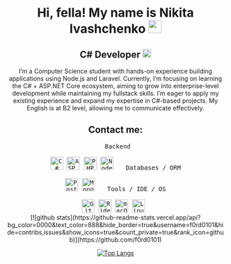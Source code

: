 <h1 align="center">Hi, fella! My name is Nikita Ivashchenko <img src="https://i.pinimg.com/736x/7c/3b/c0/7c3bc081f39951d734d76c50c628237e.jpg" width="30" height="30" /></h1>


<h2 align="center"> C# Developer&nbsp;<img src="https://sanishtech.com/i/bL4UATIDPYH.png" width="20" /> </h2>

<p align="center">
I’m a Computer Science student with hands-on experience building applications using Node.js and Laravel. 
Currently, I’m focusing on learning the C# + ASP.NET Core ecosystem, aiming to grow into enterprise-level 
development while maintaining my fullstack skills. I’m eager to apply my existing experience and expand my 
expertise in C#-based projects. My English is at B2 level, allowing me to communicate effectively.
</p>

<div align="center">
  <h2 align="center">Contact me:</h2>

  <kbd style="padding:10px;">
    <kbd>Backend</kbd>
    <br><br>
    <img width="30px" src="https://cdn.jsdelivr.net/gh/devicons/devicon/icons/csharp/csharp-original.svg" alt="C#" />
    <img width="30px" src="https://www.smartsight.in/wp-content/uploads/2019/10/1200px-.NET_Core_Logo.svg_-300x300.png" alt="ASP.NET Core" />
    <img width="30px" src="https://cdn.jsdelivr.net/gh/devicons/devicon/icons/php/php-original.svg" alt="PHP" />
    <img width="30px" src="https://cdn.jsdelivr.net/gh/devicons/devicon/icons/nodejs/nodejs-original.svg" alt="Node.js" />
  </kbd>

  <kbd style="padding:10px;">
    <kbd>Databases / ORM</kbd>
    <br><br>
    <img width="30px" src="https://cdn.jsdelivr.net/gh/devicons/devicon/icons/postgresql/postgresql-original.svg" alt="PostgreSQL" />
    <img width="30px" src="https://cdn.jsdelivr.net/gh/devicons/devicon/icons/mongodb/mongodb-original.svg" alt="MongoDB" />
  </kbd>

  <kbd style="padding:10px;">
    <kbd>Tools / IDE / OS</kbd>
    <br><br>
    <img width="30px" src="https://cdn.jsdelivr.net/gh/devicons/devicon/icons/git/git-original.svg" alt="Git" />
    <img width="30px" src="https://cdn.jsdelivr.net/gh/devicons/devicon/icons/rider/rider-original.svg" alt="Rider" />
    <img width="30px" src="https://cdn.jsdelivr.net/gh/devicons/devicon/icons/apple/apple-original.svg" alt="macOS" />
    <img width="30px" src="https://cdn.jsdelivr.net/gh/devicons/devicon/icons/linux/linux-original.svg" alt="Linux" />
  </kbd>
</div>

<div align="center">
[![github stats](https://github-readme-stats.vercel.app/api?bg_color=0000&text_color=888&hide_border=true&username=f0rd0101&hide=contribs,issues&show_icons=true&count_private=true&rank_icon=github)](https://github.com/f0rd0101)

[![Top Langs](https://github-readme-stats.vercel.app/api/top-langs/?bg_color=0000&text_color=888&hide_border=true&username=f0rd0101&layout=compact&hide_progress=true)](https://github.com/f0rd0101)  
</div>

